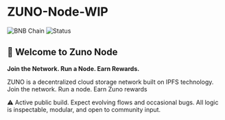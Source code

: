 # ZUNO-Node-WIP

![BNB Chain](https://img.shields.io/badge/Live%20on-BNB%20Chain-yellow.svg)
![Status](https://img.shields.io/badge/Status-Work%20in%20Progress-orange)

## 🚀 Welcome to Zuno Node

**Join the Network. Run a Node. Earn Rewards.**

ZUNO is a decentralized cloud storage network built on IPFS technology.
Join the network. Run a node. Earn Zuno rewards

⚠️ Active public build. Expect evolving flows and occasional bugs. All logic is inspectable, modular, and open to community input.
